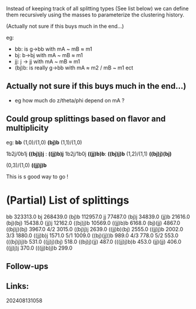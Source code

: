 Instead of keeping track of all splitting types (See list below) we can define them recursively using the masses to parameterize the clustering history. 

(Actually not sure if this buys much in the end...)

eg:  
- bb: is g->bb  with mA ~ mB ≈ m1
- bj: b->bj with mA ~ mB ≈ m1
- jj:  j -> jj with mA ~ mB  ≈ m1
- (bj)b:  is really g->bb with mA ≈ m2 / mB ~ m1
ect


## Actually not sure if this buys much in the end...)
- eg how much do z/theta/phi depend on mA ?

## Could group splittings based on flavor and multiplicity
eg: 
**bb** (1,0)/(1,0)
**(bj)b** (1,1)/(1,0)

1b2j/0b1j
	**((bj)j)j** : 
	**((jj)b)j**
1b2j/1b0j
	**((jj)b)b**:
	**((bj)j)b**
(1,2)/(1,1)
	**((bj)j)(bj)**

(0,3)/(1,0)
	**((jj)j)b**

This is s good way to go !
# (Partial) List of splittings
bb                            323313.0 
bj                            268439.0 
(bj)b                         112957.0 
jj                             77487.0 
(bj)j                          34839.0 
(jj)b                          21616.0 
(bj)(bj)                       15438.0 
(jj)j                          12162.0 
((bj)j)b                       10569.0 
((jj)b)b                        6168.0 
(bj)(jj)                        4867.0 
((bj)j)(bj)                     3967.0 
4/2                             3015.0 
((bj)j)j                        2639.0 
((jj)b)(bj)                     2555.0 
((jj)j)b                        2002.0 
3/3                             1880.0 
((jj)b)j                        1571.0 
5/1                             1009.0 
((bj)(jj))b                      989.0 
4/3                              778.0 
5/2                              553.0 
(((bj)j)j)b                      531.0 
((jj)j)(bj)                      518.0 
((bj)j)(jj)                      487.0 
(((jj)j)b)b                      453.0 
(jj)(jj)                         406.0 
((jj)j)j                         370.0 
(((jj)b)j)b                      299.0 


## Follow-ups


## Links: 



202408131058
